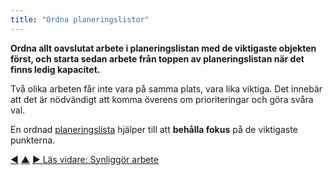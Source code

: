 ```yaml
---
title: "Ordna planeringslistor"
---
```



<strong>Ordna allt oavslutat arbete i planeringslistan med de viktigaste objekten först, och starta sedan arbete från toppen av planeringslistan när det finns ledig kapacitet.</strong>

Två olika arbeten får inte vara på samma plats, vara lika viktiga. Det innebär att det är nödvändigt att komma överens om prioriteringar och göra svåra val.

En ordnad <a href="#" class="tooltip" title="Planeringslista: En lista av (ofta prioriterade, ordnade) oavslutade uppgifter (leverabler eller drivkrafter) som behöver åtgärdas.">planeringslista</a> hjälper till att **behålla fokus** på de viktigaste punkterna.

<div class="bottom-nav">
<a href="backlog.html" title="Tillbaka till: Planeringslista">◀</a> <a href="organizing-work.html" title="Upp: Organisera arbete">▲</a> <a href="visualize-work.html" title="Läs vidare: Synliggör arbete">▶ Läs vidare: Synliggör arbete</a>
</div>


<script type="text/javascript">
Mousetrap.bind('g n', function() {
    window.location.href = 'visualize-work.html';
    return false;
});
</script>

